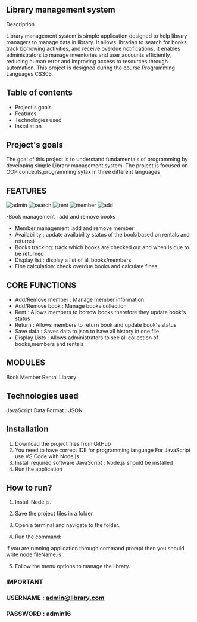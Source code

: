 Library management system
---



Description

Library management system is simple application designed to help library managers to manage data in library. It allows librarian to search for books, track borrowing activities, and receive overdue notifications. It enables administrators to manage inventories and user accounts efficiently, reducing human error and improving access to resources through automation.
This project is designed during the course  Programming Languages  CS305.



Table of contents
---

- Project's goals
- Features
- Technologies used
- Installation


Project's goals
--
The goal of this project is to understand fundamentals of programming by developing simple Library management system.
The project is focused on OOP concepts,programming sytax in three different languages


FEATURES
---

![admin](https://img.shields.io/badge/admin-login-teal.svg?style=flat-square) 
![search](https://img.shields.io/badge/search-books-yellowgreen.svg?style=flat-square)
![rent](https://img.shields.io/badge/rent-books-ff69b4.svg?style=flat-square)
![member](https://img.shields.io/badge/add-member-dodgerblue.svg?style=flat-square) 
![add](https://img.shields.io/badge/add-books-orange.svg?style=flat-square) 

-Book management : add and remove books
- Member management :add and remove member
- Availability : update availability status of the book(based on rentals and returns)
- Books tracking: track which books are checked out and when is due to be returned
- Display list  : display a list of all books/members
- Fine calculation: check overdue books and calculate fines


CORE FUNCTIONS
---

- Add/Remove member : Manage member information
- Add/Remove book : Manage books collection
- Rent :  Allows members to borrow books therefore they update book's status
- Return : Allows members to return book and update book's status
- Save data : Saves data to json to have all history in one file
- Display Lists : Allows administrators to see all collection of books,members and rentals


MODULES
---

Book
Member
Rental
Library

Technologies used 
---
JavaScript
Data Format : JSON



## Installation
1. Download the project files from GitHub
2. You need to have correct IDE for programming language
   For JavaScript use  VS Code with Node.js
3. Install required software
   JavaScript : Node.js should be installed
4. Run the application


## How to run?
1. Install Node.js.

2. Save the project files in a folder.

3. Open a terminal and navigate to the folder.

4. Run the command:

if you are running application through command prompt
then you should write node fileName.js


5. Follow the menu options to manage the library.

### IMPORTANT
### USERNAME : admin@library.com 
### PASSWORD : admin16
